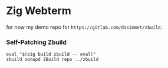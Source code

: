 # Zig Webterm


for now my demo repo for `https://gitlab.com/dasimmet/zbuild`.

### Self-Patching Zbuild

```
eval "$(zig build zbuild -- eval)"
zbuild zonupd ZBuild repo ../zbuild
```